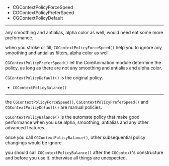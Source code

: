 * CGContextPolicyForceSpeed
* CGContextPolicyPreferSpeed
* CGContextPolicyDefault

-----------------
any smoothing and antialias, alpha color as well, would need eat some more preformance.

when you stroke or fill, `CGContextPolicyForceSpeed()` help you to ignore any smoothing and antialias filters, alpha color as well.

`CGContextPolicyPreferSpeed()` let the CoreAnimation module determine the policy, as long as there are not any smoothing and antialias and alpha color.

`CGContextPolicyDefault()` is the original policy.



* `CGContextPolicyBalance()`

-----------------
the `CGContextPolicyForceSpeed()`, `CGContextPolicyPreferSpeed()` and `CGContextPolicyDefault()` are manual policies.

`CGContextPolicyBalance()` is the automate policy that make good performance when you use alpha, smoothing, antialias and any other advanced features.

once you call `CGContextPolicyBalance()`, other subsequential policy changings would be ignore.

you should  call `CGContextPolicyBalance()` after the `CGContext`'s constructure and before you use it. otherwise all things are unexpected.

